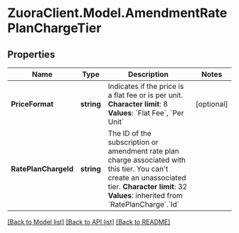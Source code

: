 # ZuoraClient.Model.AmendmentRatePlanChargeTier

## Properties

Name | Type | Description | Notes
------------ | ------------- | ------------- | -------------
**PriceFormat** | **string** |  Indicates if the price is a flat fee or is per unit.   **Character limit**: 8   **Values**: &#x60;Flat Fee&#x60;, &#x60;Per Unit&#x60;  | [optional] 
**RatePlanChargeId** | **string** |  The ID of the subscription or amendment rate plan charge associated with this tier. You can&#39;t create an unassociated tier.   **Character limit**: 32   **Values**: inherited from &#x60;RatePlanCharge&#x60;.&#x60;Id&#x60;  | 

[[Back to Model list]](../README.md#documentation-for-models) [[Back to API list]](../README.md#documentation-for-api-endpoints) [[Back to README]](../README.md)

